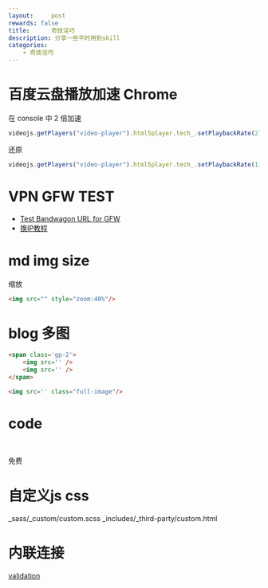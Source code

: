 ```yaml
---
layout:     post
rewards: false
title:      奇技淫巧
description: 分享一些平时用到skill
categories:
    - 奇技淫巧
---
```


# 百度云盘播放加速 Chrome

在 console 中
2 倍加速
```js
videojs.getPlayers("video-player").html5player.tech_.setPlaybackRate(2)
```
还原
```js
videojs.getPlayers("video-player").html5player.tech_.setPlaybackRate(1)
```

# <span class='heimu'>VPN GFW TEST</span>
- [Test Bandwagon URL for GFW ](https://kiwivm.64clouds.com/main-exec.php?mode=blacklistcheck)
- [换IP教程](https://www.banwago.com/1978.html)

# md img size
缩放
```html
<img src="" style="zoom:40%"/>
```

# blog 多图
```html
<span class='gp-2'>
    <img src='' />
    <img src='' />
</span>
```
```html
<img src='' class="full-image"/>
```

# code
```python

```

```go

```


<span class='heimu'>免费</span>

# 自定义js css
_sass/_custom/custom.scss
_includes/_third-party/custom.html

# 内联连接
[validation](/blog/2018/05/10/Bias_Variance_trick#validation)